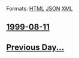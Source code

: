 
Formats: [HTML](1999/08/11/index.html)  [JSON](1999/08/11/index.json)  [XML](1999/08/11/index.xml)  

## [1999-08-11](/news/1999/08/11/index.md)

## [Previous Day...](/news/1999/08/10/index.md)

